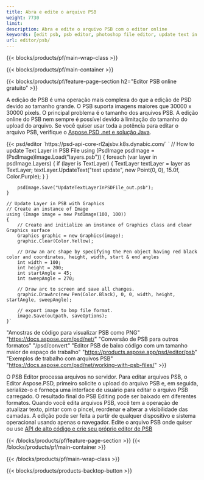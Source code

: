 ```yaml
---
title: Abra e edite o arquivo PSB
weight: 7730
limit: 
description: Abra e edite o arquivo PSB com o editor online
keywords: [edit psb, psb editor, photoshop file editor, update text in psb, update psb, open psb, update text in psb]
url: editor/psb/
---
```


{{< blocks/products/pf/main-wrap-class >}}

{{< blocks/products/pf/main-container >}}

{{< blocks/products/pf/feature-page-section h2="Editor PSB online gratuito" >}}
<p>A edição de PSB é uma operação mais complexa do que a edição de PSD devido ao tamanho grande. O PSB suporta imagens maiores que 30000 x 30000 pixels. O principal problema é o tamanho dos arquivos PSB. A edição online do PSB nem sempre é possível devido à limitação do tamanho do upload do arquivo. Se você quiser usar toda a potência para editar o arquivo PSB, verifique o <a href="/psd/{{< lang-code >}}">Aspose.PSD .net e solução Java</a>. </p>
{{< psd/editor `https://psd-api-core-rl2ajsbv.k8s.dynabic.com/` 
`	// How to update Text Layer in PSB File
	using (PsdImage psdImage = (PsdImage)Image.Load("layers.psb"))
  	{
		foreach (var layer in psdImage.Layers)
		{
			if (layer is TextLayer)
			{
				TextLayer textLayer = layer as TextLayer;
				textLayer.UpdateText("test update", new Point(0, 0), 15.0f, Color.Purple);
			}
		}

		psdImage.Save("UpdateTextLayerInPSDFile_out.psb");
	}
	
	// Update Layer in PSB with Graphics
	// Create an instance of Image
	using (Image image = new PsdImage(100, 100))
	{
		// Create and initialize an instance of Graphics class and clear Graphics surface
		Graphics graphic = new Graphics(image);
		graphic.Clear(Color.Yellow);

		// Draw an arc shape by specifying the Pen object having red black color and coordinates, height, width, start & end angles                 
		int width = 100;
		int height = 200;
		int startAngle = 45;
		int sweepAngle = 270;

		// Draw arc to screen and save all changes.
		graphic.DrawArc(new Pen(Color.Black), 0, 0, width, height, startAngle, sweepAngle);

		// export image to bmp file format.
		image.Save(outpath, saveOptions);
	}` 
"Amostras de código para visualizar PSB como PNG"  "https://docs.aspose.com/psd/net/" 
"Conversão de PSB para outros formatos"  "/psd/convert" 
"Editor PSB de baixo código com um tamanho maior de espaço de trabalho" "https://products.aspose.app/psd/editor/psb" 
"Exemplos de trabalho com arquivos PSB" "https://docs.aspose.com/psd/net/working-with-psb-files/" >}}
<p>O PSB Editor processa arquivos no servidor. Para editar arquivos PSB, o Editor Aspose.PSD, primeiro solicite o upload do arquivo PSB e, em seguida, serialize-o e forneça uma interface de usuário para editar o arquivo PSB carregado. O resultado final do PSB Editing pode ser baixado em diferentes formatos. Quando você edita arquivos PSB, você tem a operação de atualizar texto, pintar com o pincel, reordenar e alterar a visibilidade das camadas. A edição pode ser feita a partir de qualquer dispositivo e sistema operacional usando apenas o navegador. Edite o arquivo PSB onde quiser ou use <a href="https://docs.aspose.com/psd/net/working-with-psb-files/">API de alto código e crie seu próprio editor de PSB</a></p>

{{< /blocks/products/pf/feature-page-section >}}
{{< /blocks/products/pf/main-container >}}


{{< /blocks/products/pf/main-wrap-class >}}

{{< blocks/products/products-backtop-button >}}
